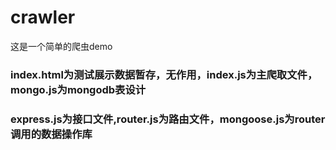 # crawler
这是一个简单的爬虫demo
### index.html为测试展示数据暂存，无作用，index.js为主爬取文件，mongo.js为mongodb表设计
### express.js为接口文件,router.js为路由文件，mongoose.js为router调用的数据操作库
